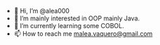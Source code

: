 - 👋 Hi, I’m @alea000
- 👀 I’m mainly interested in OOP mainly Java.
- 🌱 I’m currently learning some COBOL. 
- 📫 How to reach me malea.vaquero@gmail.com
